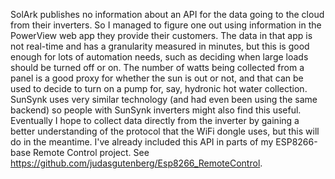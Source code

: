 SolArk publishes no information about an API for the data going to the cloud from their inverters. So I managed to figure one out using information in the PowerView web app they provide their customers.  The data in that app is not real-time and has a granularity measured in minutes, but this is good enough for lots of automation needs, such as deciding when large loads should be turned off or on. The number of watts being collected from a panel is a good proxy for whether the sun is out or not, and that can be used to decide to turn on a pump for, say, hydronic hot water collection.  SunSynk uses very similar technology (and had even been using the same backend) so people with SunSynk inverters might also find this useful.  Eventually I hope to collect data directly from the inverter by gaining a better understanding of the protocol that the WiFi dongle uses, but this will do in the meantime.  I've already included this API in parts of my ESP8266-base Remote Control project.  See https://github.com/judasgutenberg/Esp8266_RemoteControl.
